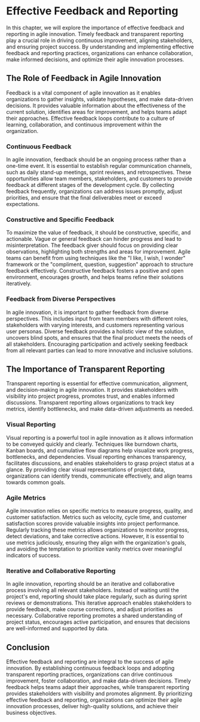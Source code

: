 Effective Feedback and Reporting
=========================================

In this chapter, we will explore the importance of effective feedback and reporting in agile innovation. Timely feedback and transparent reporting play a crucial role in driving continuous improvement, aligning stakeholders, and ensuring project success. By understanding and implementing effective feedback and reporting practices, organizations can enhance collaboration, make informed decisions, and optimize their agile innovation processes.

The Role of Feedback in Agile Innovation
----------------------------------------

Feedback is a vital component of agile innovation as it enables organizations to gather insights, validate hypotheses, and make data-driven decisions. It provides valuable information about the effectiveness of the current solution, identifies areas for improvement, and helps teams adapt their approaches. Effective feedback loops contribute to a culture of learning, collaboration, and continuous improvement within the organization.

### Continuous Feedback

In agile innovation, feedback should be an ongoing process rather than a one-time event. It is essential to establish regular communication channels, such as daily stand-up meetings, sprint reviews, and retrospectives. These opportunities allow team members, stakeholders, and customers to provide feedback at different stages of the development cycle. By collecting feedback frequently, organizations can address issues promptly, adjust priorities, and ensure that the final deliverables meet or exceed expectations.

### Constructive and Specific Feedback

To maximize the value of feedback, it should be constructive, specific, and actionable. Vague or general feedback can hinder progress and lead to misinterpretation. The feedback giver should focus on providing clear observations, highlighting both strengths and areas for improvement. Agile teams can benefit from using techniques like the "I like, I wish, I wonder" framework or the "compliment, question, suggestion" approach to structure feedback effectively. Constructive feedback fosters a positive and open environment, encourages growth, and helps teams refine their solutions iteratively.

### Feedback from Diverse Perspectives

In agile innovation, it is important to gather feedback from diverse perspectives. This includes input from team members with different roles, stakeholders with varying interests, and customers representing various user personas. Diverse feedback provides a holistic view of the solution, uncovers blind spots, and ensures that the final product meets the needs of all stakeholders. Encouraging participation and actively seeking feedback from all relevant parties can lead to more innovative and inclusive solutions.

The Importance of Transparent Reporting
---------------------------------------

Transparent reporting is essential for effective communication, alignment, and decision-making in agile innovation. It provides stakeholders with visibility into project progress, promotes trust, and enables informed discussions. Transparent reporting allows organizations to track key metrics, identify bottlenecks, and make data-driven adjustments as needed.

### Visual Reporting

Visual reporting is a powerful tool in agile innovation as it allows information to be conveyed quickly and clearly. Techniques like burndown charts, Kanban boards, and cumulative flow diagrams help visualize work progress, bottlenecks, and dependencies. Visual reporting enhances transparency, facilitates discussions, and enables stakeholders to grasp project status at a glance. By providing clear visual representations of project data, organizations can identify trends, communicate effectively, and align teams towards common goals.

### Agile Metrics

Agile innovation relies on specific metrics to measure progress, quality, and customer satisfaction. Metrics such as velocity, cycle time, and customer satisfaction scores provide valuable insights into project performance. Regularly tracking these metrics allows organizations to monitor progress, detect deviations, and take corrective actions. However, it is essential to use metrics judiciously, ensuring they align with the organization's goals, and avoiding the temptation to prioritize vanity metrics over meaningful indicators of success.

### Iterative and Collaborative Reporting

In agile innovation, reporting should be an iterative and collaborative process involving all relevant stakeholders. Instead of waiting until the project's end, reporting should take place regularly, such as during sprint reviews or demonstrations. This iterative approach enables stakeholders to provide feedback, make course corrections, and adjust priorities as necessary. Collaborative reporting promotes a shared understanding of project status, encourages active participation, and ensures that decisions are well-informed and supported by data.

Conclusion
----------

Effective feedback and reporting are integral to the success of agile innovation. By establishing continuous feedback loops and adopting transparent reporting practices, organizations can drive continuous improvement, foster collaboration, and make data-driven decisions. Timely feedback helps teams adapt their approaches, while transparent reporting provides stakeholders with visibility and promotes alignment. By prioritizing effective feedback and reporting, organizations can optimize their agile innovation processes, deliver high-quality solutions, and achieve their business objectives.
